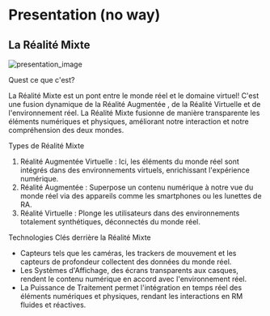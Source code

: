 # Presentation (no way)
## La Réalité Mixte

![presentation_image](Images/mixed_reality.png)

Quest ce que c'est?

La Réalité Mixte est un pont entre le monde réel et le domaine virtuel!
C'est une fusion dynamique de la Réalité Augmentée , de la Réalité Virtuelle et de l'environnement réel.
La Réalité Mixte fusionne de manière transparente les éléments numériques et physiques, améliorant notre interaction et notre compréhension des deux mondes.

Types de Réalité Mixte

1) Réalité Augmentée Virtuelle : Ici, les éléments du monde réel sont intégrés dans des environnements virtuels, enrichissant l'expérience numérique.
2) Réalité Augmentée : Superpose un contenu numérique à notre vue du monde réel via des appareils comme les smartphones ou les lunettes de RA.
3) Réalité Virtuelle : Plonge les utilisateurs dans des environnements totalement synthétiques, déconnectés du monde réel.

Technologies Clés derrière la Réalité Mixte

* Capteurs tels que les caméras, les trackers de mouvement et les capteurs de profondeur collectent des données du monde réel.
* Les Systèmes d'Affichage, des écrans transparents aux casques, rendent le contenu numérique en accord avec l'environnement réel.
* La Puissance de Traitement permet l'intégration en temps réel des éléments numériques et physiques, rendant les interactions en RM fluides et réactives.
